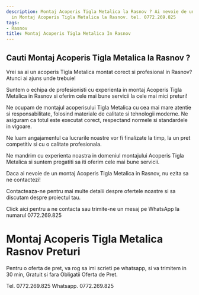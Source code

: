 ```yaml
---
description: Montaj Acoperis Tigla Metalica la Rasnov ? Ai nevoie de un profesionist
  in Montaj Acoperis Tigla Metalica la Rasnov. tel. 0772.269.825
tags:
- Rasnov
title: Montaj Acoperis Tigla Metalica In Rasnov
---
```



## Cauti Montaj Acoperis Tigla Metalica la Rasnov ?

Vrei sa ai un acoperis Tigla Metalica montat corect si profesional in Rasnov? Atunci ai ajuns unde trebuie! 

Suntem o echipa de profesionisti cu experienta in montaj Acoperis Tigla Metalica in Rasnov si oferim cele mai bune servicii la cele mai mici preturi! 

Ne ocupam de montajul acoperisului Tigla Metalica cu cea mai mare atentie si responsabilitate, folosind materiale de calitate si tehnologii moderne. Ne asiguram ca totul este executat corect, respectand normele si standardele in vigoare. 

Ne luam angajamentul ca lucrarile noastre vor fi finalizate la timp, la un pret competitiv si cu o calitate profesionala. 

Ne mandrim cu experienta noastra in domeniul montajului Acoperis Tigla Metalica si suntem pregatiti sa iti oferim cele mai bune servicii. 

Daca ai nevoie de un montaj Acoperis Tigla Metalica in Rasnov, nu ezita sa ne contactezi! 

Contacteaza-ne pentru mai multe detalii despre ofertele noastre si sa discutam despre proiectul tau. 

Click aici pentru a ne contacta sau trimite-ne un mesaj pe WhatsApp la numarul 0772.269.825

# Montaj Acoperis Tigla Metalica Rasnov Preturi
Pentru o oferta de pret, va rog sa imi scrieti pe whatsapp, si va trimitem in 30 min, Gratuit si fara Obligatii Oferta de Pret.

Tel. 0772.269.825
Whatsapp. 0772.269.825